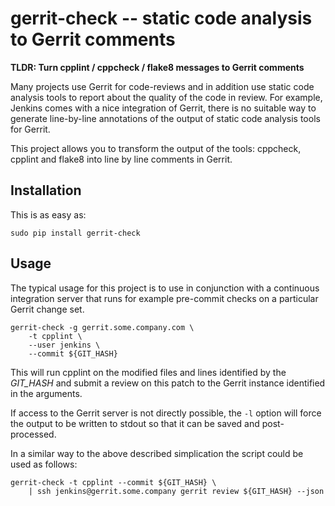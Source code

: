 # gerrit-check -- static code analysis to Gerrit comments

**TLDR: Turn cpplint / cppcheck / flake8 messages to Gerrit comments**

Many projects use Gerrit for code-reviews and in addition use static code 
analysis tools to report about the quality of the code in review. For example,
Jenkins comes with a nice integration of Gerrit, there is no suitable way to 
generate line-by-line annotations of the output of static code analysis tools 
for Gerrit.

This project allows you to transform the output of the tools: cppcheck, 
cpplint and flake8 into line by line comments in Gerrit.

## Installation

This is as easy as:

    sudo pip install gerrit-check
    
## Usage

The typical usage for this project is to use in conjunction with a continuous 
integration server that runs for example pre-commit checks on a particular 
Gerrit change set.

    gerrit-check -g gerrit.some.company.com \
        -t cpplint \
        --user jenkins \
        --commit ${GIT_HASH}
        
This will run cpplint on the modified files and lines identified by the 
*GIT_HASH* and submit a review on this patch to the Gerrit instance identified
in the arguments.

If access to the Gerrit server is not directly possible, the `-l` option will
force the output to be written to stdout so that it can be saved and 
post-processed.

In a similar way to the above described simplication the script could be used
as follows:

    gerrit-check -t cpplint --commit ${GIT_HASH} \
        | ssh jenkins@gerrit.some.company gerrit review ${GIT_HASH} --json